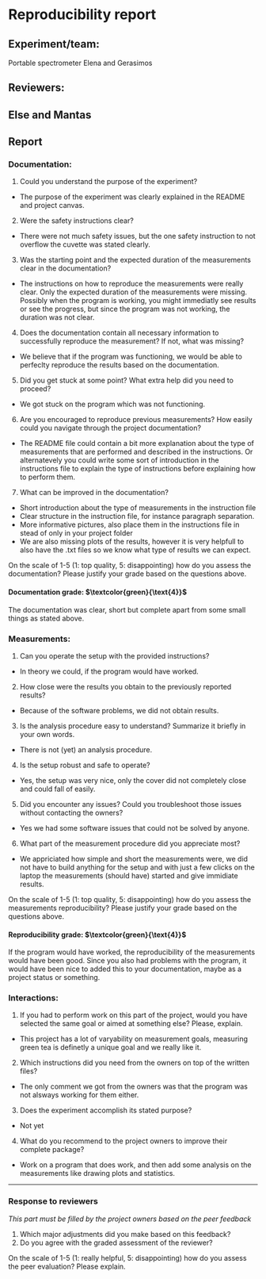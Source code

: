 # Reproducibility report

## Experiment/team: 
Portable spectrometer
Elena and Gerasimos


## Reviewers: 
Else and Mantas 
------

## Report 

### Documentation:

1. Could you understand the purpose of the experiment? 
- The purpose of the experiment was clearly explained in the README and project canvas. 
2. Were the safety instructions clear? 
- There were not much safety issues, but the one safety instruction to not overflow the cuvette was stated clearly. 
3. Was the starting point and the expected duration of the measurements clear in the documentation? 
- The instructions on how to reproduce the measurements were really clear. Only the expected duration of the measurements were missing. Possibly when the program is working, you might immediatly see results or see the progress, but since the program was not working, the duration was not clear. 
4. Does the documentation contain all necessary information to successfully reproduce the measurement? If not, what was missing? 
- We believe that if the program was functioning, we would be able to perfeclty reproduce the results based on the documentation.  
5. Did you get stuck at some point? What extra help did you need to proceed?  
- We got stuck on the program which was not functioning. 
6. Are you encouraged to reproduce previous measurements? How easily could you navigate through the project documentation? 
- The README file could contain a bit more explanation about the type of measurements that are performed and described in the instructions. Or alternatevely you could write some sort of introduction in the instructions file to explain the type of instructions before explaining how to perform them.  
7. What can be improved in the documentation? 
+ Short introduction about the type of measurements in the instruction file
+ Clear structure in the instruction file, for instance paragraph separation.
+ More informative pictures, also place them in the instructions file in stead of only in your project folder
+ We are also missing plots of the results, however it is very helpfull to also have the .txt files so we know what type of results we can expect.


On the scale of 1-5 (1: top quality, 5: disappointing) how do you assess the documentation? Please justify your grade based on the questions above.


#### Documentation grade: $`\textcolor{green}{\text{4}}`$

The documentation was clear, short but complete apart from some small things as stated above.

### Measurements:

1. Can you operate the setup with the provided instructions? 
- In theory we could, if the program would have worked. 
2. How close were the results you obtain to the previously reported results? 
- Because of the software problems, we did not obtain results.  
3. Is the analysis procedure easy to understand? Summarize it briefly in your own words. 
- There is not (yet) an analysis procedure. 
4. Is the setup robust and safe to operate? 
- Yes, the setup was very nice, only the cover did not completely close and could fall of easily.  
5. Did you encounter any issues? Could you troubleshoot those issues without contacting the owners? 
- Yes we had some software issues that could not be solved by anyone.  
6. What part of the measurement procedure did you appreciate most? 
- We appriciated how simple and short the measurements were, we did not have to build anything for the setup and with just a few clicks on the laptop the measurements (should have) started and give immidiate results.  

On the scale of 1-5 (1: top quality, 5: disappointing) how do you assess the measurements reproducibility? Please justify your grade based on the questions above.

#### Reproducibility grade: $`\textcolor{green}{\text{4}}`$

If the program would have worked, the reproducibility of the measurements would have been good. Since you also had problems with the program, it would have been nice to added this to your documentation, maybe as a project status or something.

### Interactions:

1. If you had to perform work on this part of the project, would you have selected the same goal or aimed at something else? Please, explain. 
- This project has a lot of varyability on measurement goals, measuring green tea is definetly a unique goal and we really like it.  
2. Which instructions did you need from the owners on top of the written files? 
- The only comment we got from the owners was that the program was not alsways working for them either. 
3. Does the experiment accomplish its stated purpose? 
- Not yet 
4. What do you recommend to the project owners to improve their complete package? 
- Work on a program that does work, and then add some analysis on the measurements like drawing plots and statistics. 


______

### Response to reviewers

_This part must be filled by the project owners based on the peer feedback_

1. Which major adjustments did you make based on this feedback?  
2. Do you agree with the graded assessment of the reviewer?  

On the scale of 1-5 (1: really helpful, 5: disappointing) how do you assess the peer evaluation? Please explain.
